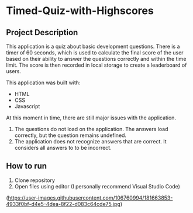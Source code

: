 # Timed-Quiz-with-Highscores

## Project Description

This application is a quiz about basic development questions. There is a timer of 60 seconds, which is used to calculate the final score of the user based
on their ability to answer the questions correctly and within the time limit. The score is then recorded in local storage to create a leaderboard of users.

This application was built with:
  - HTML
  - CSS
  - Javascript

At this moment in time, there are still major issues with the application. 
  1. The questions do not load on the application. The answers load correctly, but the question remains undefined. 
  2. The application does not recognize answers that are correct. It considers all answers to to be incorrect.

## How to run
1. Clone repository
2. Open files using editor (I personally recommend Visual Studio Code)





(https://user-images.githubusercontent.com/106760994/181663853-4933f0bf-d4e5-4dea-8f22-d083c64cde75.jpg)

